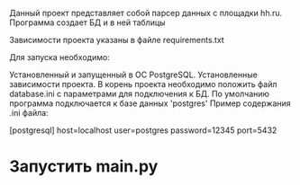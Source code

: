 Данный проект представляет собой парсер данных с площадки hh.ru. Программа создает БД и  в ней таблицы 

Зависимости проекта указаны в файле requirements.txt

Для запуска необходимо:

Установленный и запущенный в ОС PostgreSQL.
Установленные зависимости проекта.
В корень проекта необходимо положить файл database.ini с параметрами для подключения к БД.
По умолчанию программа подключается к базе данных 'postgres'
Пример содержания .ini файла:

[postgresql]
host=localhost
user=postgres
password=12345
port=5432

Запустить main.py
=======
